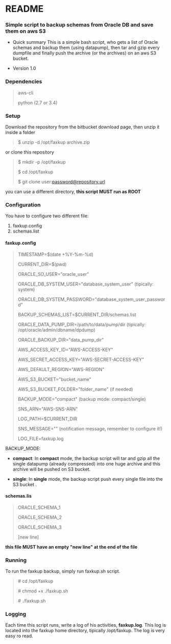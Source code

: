 # README #

### Simple script to backup schemas from Oracle DB and save them on aws S3 ###

* Quick summary
This is a simple bash script, who gets a list of Oracle schemas and backup them (using datapump), then tar and gzip every dumpfile and finally push the archive (or the archives) on an aws S3 bucket. 

* Version 1.0

### Dependencies ###

> aws-cli 
>
> python (2.7 or 3.4)

### Setup ###

Download the repository from the bitbucket download page, then unzip it inside a folder
> $ unzip -d /opt/faxkup archive.zip

or clone this repository

> $ mkdir -p /opt/faxkup
>
> $ cd /opt/faxkup
>
> $ git clone user:password@repository.url

you can use a different  directory, **this script MUST run as ROOT**

### Configuration ###
You have to configure two different file:

 1. faxkup.config
 2. schemas.list

#### faxkup.config ####

> TIMESTAMP=$(date +%Y-%m-%d)
> 
> CURRENT_DIR=$(pwd)
> 
> ORACLE_SO_USER="oracle_user"
> 
> ORACLE_DB_SYSTEM_USER="database_system_user" (tipically: system)
> 
> ORACLE_DB_SYSTEM_PASSWORD="database_system_user_password"
> 
> BACKUP_SCHEMAS_LIST=$CURRENT_DIR/schemas.list
> 
> ORACLE_DATA_PUMP_DIR=/path/to/data/pump/dir (tipically: /opt/oracle/admin/dbname/dpdump)
> 
> ORACLE_BACKUP_DIR="data_pump_dir"
> 
> AWS_ACCESS_KEY_ID="AWS-ACCESS-KEY"
> 
> AWS_SECRET_ACCESS_KEY="AWS-SECRET-ACCESS-KEY"
> 
> AWS_DEFAULT_REGION="AWS-REGION"
> 
> AWS_S3_BUCKET="bucket_name"
> 
> AWS_S3_BUCKET_FOLDER="folder_name" (if needed)
> 
> BACKUP_MODE="compact" (backup mode: compact/single)
> 
> SNS_ARN="AWS-SNS-ARN"
> 
> LOG_PATH=$CURRENT_DIR 
> 
> SNS_MESSAGE="" (notification message, remember to configure it!)
> 
> LOG_FILE=faxkup.log


BACKUP_MODE:
	

 - **compact**:
	In **compact** mode, the backup script will tar and gzip all the single datapump (already compressed) into one huge archive and this archive will be pushed on S3 bucket.

 - **single**:
	In **single** mode, the backup script push every single file into the S3 bucket .

#### schemas.lis ####

> ORACLE_SCHEMA_1
>
> ORACLE_SCHEMA_2
>
> ORACLE_SCHEMA_3
>
> [new line]

**this file MUST have an empty "new line" at the end of the file**


### Running ###
To run the faxkup backup, simply run faxkup.sh script.

>\# cd /opt/faxkup
>
> \# chmod +x ./faxkup.sh
>
> \# ./faxkup.sh

### Logging ###
Each time this script runs, write a log of his activities, **faxkup.log**. 
This log is located into the faxkup home directory, tipically /opt/faxkup.
The log is very easy ro read.
